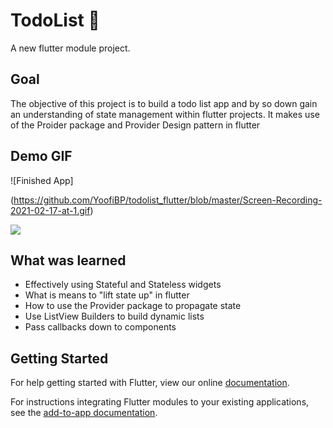 # TodoList 📝

A new flutter module project.

## Goal

The objective of this project is to build a todo list app and by so down gain an understanding of state management within flutter projects. It makes use of the Proider package and Provider Design pattern in flutter

## Demo GIF

![Finished App]

(https://github.com/YoofiBP/todolist_flutter/blob/master/Screen-Recording-2021-02-17-at-1.gif)

![](http://i.imgur.com/OUkLi.gif)

## What was learned
- Effectively using Stateful and Stateless widgets
- What is means to "lift state up" in flutter
- How to use the Provider package to propagate state
- Use ListView Builders to build dynamic lists
- Pass callbacks down to components

## Getting Started

For help getting started with Flutter, view our online
[documentation](https://flutter.dev/).

For instructions integrating Flutter modules to your existing applications,
see the [add-to-app documentation](https://flutter.dev/docs/development/add-to-app).
